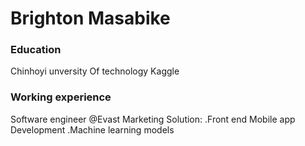 # Brighton Masabike

### Education 
Chinhoyi unversity Of technology
Kaggle

### Working experience
Software engineer @Evast Marketing Solution:
.Front end Mobile app Development
.Machine learning models
